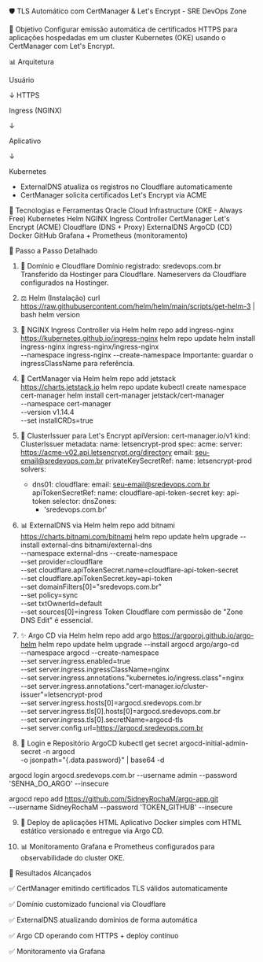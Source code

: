 🛡️ TLS Automático com CertManager & Let's Encrypt - SRE DevOps Zone

🌟 Objetivo
Configurar emissão automática de certificados HTTPS para aplicações hospedadas em um cluster Kubernetes (OKE) usando o CertManager com Let's Encrypt.

📊 Arquitetura

Usuário

   ↓ HTTPS
   
Ingress (NGINX) 

   ↓
   
Aplicativo 

   ↓
   
Kubernetes 

 + ExternalDNS atualiza os registros no Cloudflare automaticamente
 + CertManager solicita certificados Let's Encrypt via ACME

🚀 Tecnologias e Ferramentas
Oracle Cloud Infrastructure (OKE - Always Free)
Kubernetes
Helm
NGINX Ingress Controller
CertManager
Let's Encrypt (ACME)
Cloudflare (DNS + Proxy)
ExternalDNS
ArgoCD (CD)
Docker
GitHub
Grafana + Prometheus (monitoramento)

📗 Passo a Passo Detalhado

1. 📅 Domínio e Cloudflare
Domínio registrado: sredevops.com.br
Transferido da Hostinger para Cloudflare.
Nameservers da Cloudflare configurados na Hostinger.

2. ⚖️ Helm (Instalação)
curl https://raw.githubusercontent.com/helm/helm/main/scripts/get-helm-3 | bash
helm version

3. 🔌 NGINX Ingress Controller via Helm
helm repo add ingress-nginx https://kubernetes.github.io/ingress-nginx
helm repo update
helm install ingress-nginx ingress-nginx/ingress-nginx \
  --namespace ingress-nginx --create-namespace
Importante: guardar o ingressClassName para referência.

4. 📃 CertManager via Helm
helm repo add jetstack https://charts.jetstack.io
helm repo update
kubectl create namespace cert-manager
helm install cert-manager jetstack/cert-manager \
  --namespace cert-manager \
  --version v1.14.4 \
  --set installCRDs=true

5. 📝 ClusterIssuer para Let's Encrypt
apiVersion: cert-manager.io/v1
kind: ClusterIssuer
metadata:
  name: letsencrypt-prod
spec:
  acme:
    server: https://acme-v02.api.letsencrypt.org/directory
    email: seu-email@sredevops.com.br
    privateKeySecretRef:
      name: letsencrypt-prod
    solvers:
    - dns01:
        cloudflare:
          email: seu-email@sredevops.com.br
          apiTokenSecretRef:
            name: cloudflare-api-token-secret
            key: api-token
      selector:
        dnsZones:
        - 'sredevops.com.br'

6. 📊 ExternalDNS via Helm
helm repo add bitnami https://charts.bitnami.com/bitnami
helm repo update
helm upgrade --install external-dns bitnami/external-dns \
  --namespace external-dns --create-namespace \
  --set provider=cloudflare \
  --set cloudflare.apiTokenSecret.name=cloudflare-api-token-secret \
  --set cloudflare.apiTokenSecret.key=api-token \
  --set domainFilters[0]="sredevops.com.br" \
  --set policy=sync \
  --set txtOwnerId=default \
  --set sources[0]=ingress
Token Cloudflare com permissão de "Zone DNS Edit" é essencial.

7. ✨ Argo CD via Helm
helm repo add argo https://argoproj.github.io/argo-helm
helm repo update
helm upgrade --install argocd argo/argo-cd \
  --namespace argocd --create-namespace \
  --set server.ingress.enabled=true \
  --set server.ingress.ingressClassName=nginx \
  --set server.ingress.annotations."kubernetes\.io/ingress\.class"=nginx \
  --set server.ingress.annotations."cert-manager\.io/cluster-issuer"=letsencrypt-prod \
  --set server.ingress.hosts[0]=argocd.sredevops.com.br \
  --set server.ingress.tls[0].hosts[0]=argocd.sredevops.com.br \
  --set server.ingress.tls[0].secretName=argocd-tls \
  --set server.config.url=https://argocd.sredevops.com.br

8. 🔑 Login e Repositório ArgoCD
kubectl get secret argocd-initial-admin-secret -n argocd \
  -o jsonpath="{.data.password}" | base64 -d

argocd login argocd.sredevops.com.br --username admin --password 'SENHA_DO_ARGO' --insecure

argocd repo add https://github.com/SidneyRochaM/argo-app.git \
  --username SidneyRochaM --password 'TOKEN_GITHUB' --insecure

9. 🌟 Deploy de aplicações HTML
Aplicativo Docker simples com HTML estático versionado e entregue via Argo CD.

10. 📊 Monitoramento
Grafana e Prometheus configurados para observabilidade do cluster OKE.

🚀 Resultados Alcançados

✅ CertManager emitindo certificados TLS válidos automaticamente

✅ Domínio customizado funcional via Cloudflare

✅ ExternalDNS atualizando domínios de forma automática

✅ Argo CD operando com HTTPS + deploy contínuo

✅ Monitoramento via Grafana

